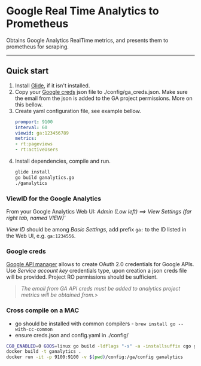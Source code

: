 # Google Real Time Analytics to Prometheus

Obtains Google Analytics RealTime metrics, and presents them to prometheus for scraping.

---

## Quick start

1. Install [Glide][1], if it isn't installed.
1. Copy your [Google creds][2] json file to ./config/ga_creds.json. Make sure the email from the json is added to the GA project permissions. More on this bellow.
1. Create yaml configuration file, see example bellow.
    ```yaml
    promport: 9100
    interval: 60
    viewid: ga:123456789
    metrics:
    - rt:pageviews
    - rt:activeUsers
    ```
1. Install dependencies, compile and run.
    ```bash
    glide install
    go build ganalytics.go
    ./ganalytics
    ```

### ViewID for the Google Analytics

From your Google Analytics Web UI: *Admin (Low left) ==> View Settings (far right tab, named VIEW)'*

*View ID* should be among *Basic Settings*, add prefix `ga:` to the ID listed in the Web UI, e.g. `ga:1234556`.

### Google creds

[Google API manager][2] allows to create OAuth 2.0 credentials for Google APIs. Use *Service account key* credentials type, upon creation a json creds file will be provided. Project RO permissions should be sufficient.

>*The email from GA API creds must be added to analytics project metrics will be obtained from.*>


### Cross compile on a MAC

* go should be installed with common compilers - `brew install go --with-cc-common`
* ensure creds.json and config.yaml in ./config/

```bash
CGO_ENABLED=0 GOOS=linux go build -ldflags "-s" -a -installsuffix cgo ganalytics.go
docker build -t ganalytics .
docker run -it -p 9100:9100 -v $(pwd)/config:/ga/config ganalytics
```


[1]: https://github.com/Masterminds/glide
[2]: https://console.developers.google.com/apis/credentials

